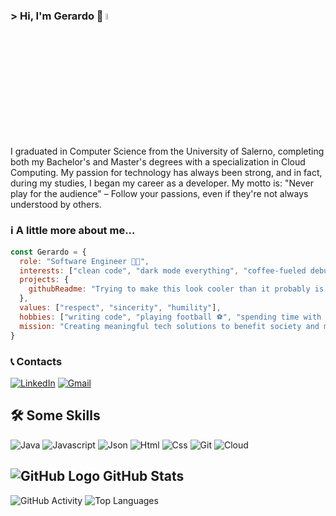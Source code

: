 ### &gt; Hi, I'm Gerardo 👋 <img src="https://media.giphy.com/media/hvRJCLFzcasrR4ia7z/giphy.gif" width="5%">
I graduated in Computer Science from the University of Salerno, completing both my Bachelor's and Master's degrees with a specialization in Cloud Computing. My passion for technology has always been strong, and in fact, during my studies, I began my career as a developer. My motto is: "Never play for the audience" – Follow your passions, even if they're not always understood by others.

### ℹ️ A little more about me...  

```javascript
const Gerardo = {
  role: "Software Engineer 👨‍💻",
  interests: ["clean code", "dark mode everything", "coffee-fueled debugging ☕"],
  projects: {
    githubReadme: "Trying to make this look cooler than it probably is 😅",
  },
  values: ["respect", "sincerity", "humility"],
  hobbies: ["writing code", "playing football ⚽", "spending time with loved ones ❤️"],
  mission: "Creating meaningful tech solutions to benefit society and make a positive impact with software 🚀",
}
```

### 📞 Contacts

[![LinkedIn](https://ibb.co/4nwBH2DY)](https://www.linkedin.com/in/gerardodonnarumma99/)
[![Gmail](https://ibb.co/9k3jCRn2)](mailto:gerardodonnarumma99@gmail.com)


## 🛠️ Some Skills

![Java](https://img.shields.io/badge/Java-ED8B00?style=flat&logo=java&logoColor=white)
![Javascript](https://img.shields.io/badge/JavaScript-323330?style=flat&logo=javascript&logoColor=F7DF1E)
![Json](https://img.shields.io/badge/json-5E5C5C?style=flat&logo=json&logoColor=white)
![Html](https://img.shields.io/badge/HTML5-E34F26?style=flat&logo=html5&logoColor=white)
![Css](https://img.shields.io/badge/CSS3-1572B6?style=flat&logo=css3&logoColor=white)
![Git](https://img.shields.io/badge/GIT-E44C30?style=flat&logo=git&logoColor=white)
![Cloud](https://img.shields.io/npm/v/npm.svg?logo=googlecloud)

## ![GitHub Logo](https://github.githubassets.com/images/modules/logos_page/GitHub-Mark.png) GitHub Stats
![GitHub Activity](https://activity-graph.herokuapp.com/graph?username=gerardodonnarumma99&theme=react-dark)
![Top Languages](https://github-readme-stats.vercel.app/api/top-langs/?username=gerardodonnarumma99&langs_count=8&layout=compact)
